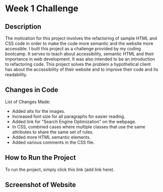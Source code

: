 <h1>Week 1 Challenge</h1>

<h2>Description</h2>
The motivation for this project involves the refactoring of sample HTML and CSS code in order to make the code more semantic and the website more accessible. I built this project as a challenge provided by my coding bootcamp. It serves to teach about accessibility, semantic HTML and their importance in web development. It was also intended to be an introduction to refactoring code. This project solves the problem a hypothetical client has about the accessibility of their website and to improve their code and its readability.
 
<h2>Changes in Code</h2>
List of Changes Made:
<ul>
  <li>Added alts for the images.</li>
  <li>Increased font size for all paragraphs for easier reading.</li>
  <li>Added link for "Search Engine Optimization" on the webpage.</li>
  <li>In CSS, combined cases where multiple classes that use the same attributes to share the same set of rules.</li>
  <li>Added more HTML semantic elements.</li>
 <li>Added various comments in the CSS file.</li>
</ul>

<h2>How to Run the Project</h2>
To run the project, simply click this link (add link here).

<h2>Screenshot of Website</h2>
